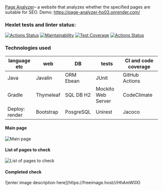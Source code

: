 [Page Analyzer](https://page-analyzer-ho03.onrender.com/)– a website that analyzes whether the specified pages are suitable for SEO. Demo: https://page-analyzer-ho03.onrender.com/


### Hexlet tests and linter status:
[![Actions Status](https://github.com/xushaha/java-project-72/workflows/hexlet-check/badge.svg)](https://github.com/xushaha/java-project-72/actions) [![Maintainability](https://api.codeclimate.com/v1/badges/76c585dd3f0d022145c7/maintainability)](https://codeclimate.com/github/xushaha/java-project-72/maintainability) 
[![Test Coverage](https://api.codeclimate.com/v1/badges/76c585dd3f0d022145c7/test_coverage)](https://codeclimate.com/github/xushaha/java-project-72/test_coverage) [![Actions Status](https://github.com/xushaha/java-project-72/workflows/Java%20CI/badge.svg)](https://github.com/xushaha/java-project-72/actions)

<h3>Technologies used</h3>

|language etc |web |DB |tests |CI and code coverage
|----------|----------|----------| ----------|----------|
| Java    | Javalin  | ORM Ebean   | JUnit | GitHub Actions|
| Gradle  | Thymeleaf  | SQL DB H2   | Mockito Web Server| CodeClimate|
| Deploy: render  | Bootstrap   | PosgreSQL   | Unirest| Jacoco|


<h4>Main page</h4>

![Main page](https://freeimage.host/i/HhAb0P9)

<h4>List of pages to check</h4>

![List of pages to check](https://freeimage.host/i/HhAmfUu)

<h4>Completed check</h4>
![enter image description here](https://freeimage.host/i/HhAmW0X)

